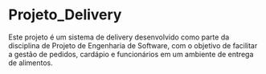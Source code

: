 # Projeto_Delivery
Este projeto é um sistema de delivery desenvolvido como parte da disciplina de Projeto de Engenharia de Software, com o objetivo de facilitar a gestão de pedidos, cardápio e funcionários em um ambiente de entrega de alimentos.
